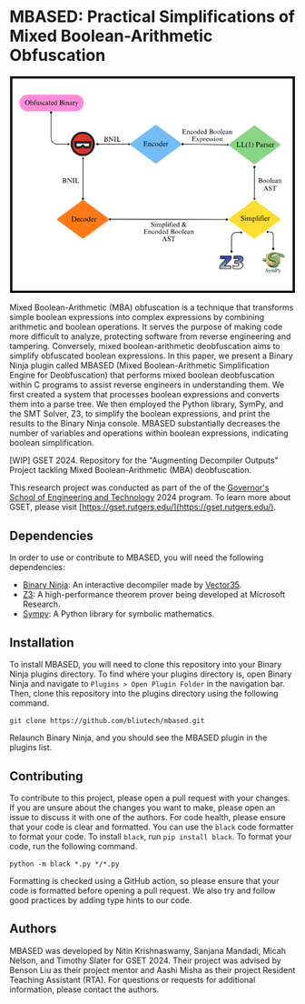 # MBASED: Practical Simplifications of Mixed Boolean-Arithmetic Obfuscation
![MBASED system overview.](.github/overview.png)

Mixed Boolean-Arithmetic (MBA) obfuscation is a technique that transforms simple boolean expressions into complex expressions by combining arithmetic and boolean operations. It serves the purpose of making code more difficult to analyze, protecting software from reverse engineering and tampering.
Conversely, mixed boolean-arithmetic deobfuscation aims to simplify obfuscated boolean expressions. In this paper, we present a Binary Ninja plugin called MBASED (Mixed Boolean-Arithmetic Simplification Engine for Deobfuscation) that performs mixed boolean deobfuscation within C programs to assist reverse engineers in understanding them. We first created a system that processes boolean expressions and converts them into a parse
tree. We then employed the Python library, SymPy, and the SMT Solver, Z3, to simplify the boolean expressions, and print the results to the Binary Ninja console. MBASED substantially decreases the number of variables and operations within boolean expressions, indicating boolean simplification.

[WIP] GSET 2024. Repository for the "Augmenting Decompiler Outputs" Project tackling Mixed Boolean-Arithmetic (MBA) deobfuscation.

This research project was conducted as part of the of the [Governor's School of Engineering and Technology](https://soe.rutgers.edu/academics/pre-college-engineering-programs/new-jersey-governors-school-engineering-and-technology) 2024 program. To learn more about GSET, please visit [https://gset.rutgers.edu/](https://gset.rutgers.edu/).

## Dependencies
In order to use or contribute to MBASED, you will need the following dependencies:

- [Binary Ninja](https://binary.ninja/): An interactive decompiler made by [Vector35](https://vector35.com/).
- [Z3](https://github.com/Z3Prover/z3): A high-performance theorem prover being developed at Microsoft Research.
- [Sympy](https://www.sympy.org/en/index.html): A Python library for symbolic mathematics.

## Installation
To install MBASED, you will need to clone this repository into your Binary Ninja plugins directory. To find where your plugins directory is, open Binary Ninja and navigate to `Plugins > Open Plugin Folder` in the navigation bar. Then, clone this repository into the plugins directory using the following command.

```
git clone https://github.com/bliutech/mbased.git
```

Relaunch Binary Ninja, and you should see the MBASED plugin in the plugins list.

## Contributing
To contribute to this project, please open a pull request with your changes. If you are unsure about the changes you want to make, please open an issue to discuss it with one of the authors. For code health, please ensure that your code is clear and formatted. You can use the `black` code formatter to format your code. To install `black`, run `pip install black`. To format your code, run the following command.

```
python -m black *.py */*.py
```

Formatting is checked using a GitHub action, so please ensure that your code is formatted before opening a pull request. We also try and follow good practices by adding type hints to our code.

## Authors
MBASED was developed by Nitin Krishnaswamy, Sanjana Mandadi, Micah Nelson, and Timothy Slater for GSET 2024. Their project was advised by Benson Liu as their project mentor and Aashi Misha as their project Resident Teaching Assistant (RTA). For questions or requests for additional information, please contact the authors.
